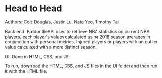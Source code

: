 # Head to Head
Authors: 
  Cole Douglas, Justin Lu, Nate Yeo, Timothy Tai

Back end:
  BalldontlieAPI used to retrieve NBA statistics on current NBA players, each player's
  values calculated using 2018 season averages in conjunction with personal metrics. Injured
  players or players with an outlier value calculated with a more distinct season.
  
UI:
  Done in HTML, CSS, and JS.

To run, download the HTML, CSS, and JS files in the UI folder and then run it with the HTML file.
